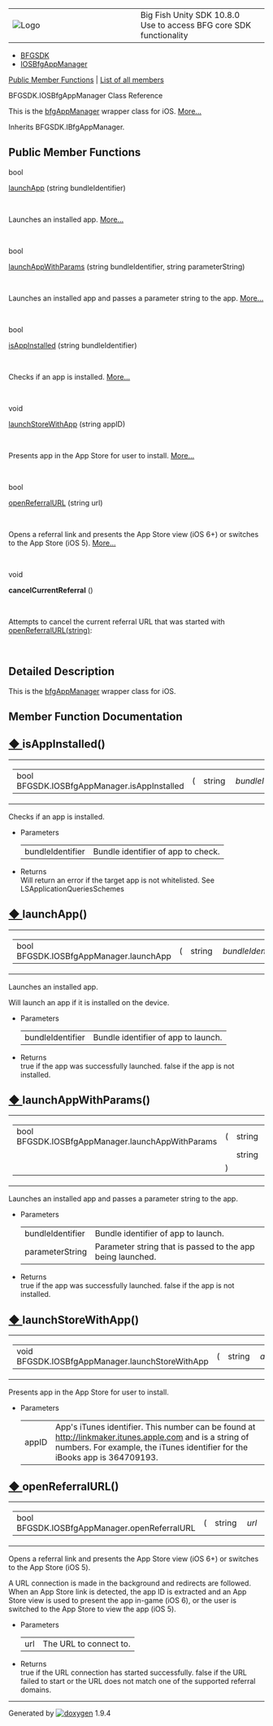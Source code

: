 <table>
<colgroup>
<col style="width: 50%" />
<col style="width: 50%" />
</colgroup>
<tbody>
<tr class="odd">
<td><img src="Icon-100.png" alt="Logo" /></td>
<td><div id="projectname">
Big Fish Unity SDK<span id="projectnumber"> 10.8.0</span>
</div>
<div id="projectbrief">
Use to access BFG core SDK functionality
</div></td>
</tr>
</tbody>
</table>

  - [BFGSDK](namespace_b_f_g_s_d_k.html)
  - [IOSBfgAppManager](class_b_f_g_s_d_k_1_1_i_o_s_bfg_app_manager.html)

[Public Member Functions](#pub-methods) | [List of all
members](class_b_f_g_s_d_k_1_1_i_o_s_bfg_app_manager-members.html)

BFGSDK.IOSBfgAppManager Class Reference

This is the [bfgAppManager](class_b_f_g_s_d_k_1_1bfg_app_manager.html)
wrapper class for iOS.
[More...](class_b_f_g_s_d_k_1_1_i_o_s_bfg_app_manager.html#details)

Inherits BFGSDK.IBfgAppManager.

##  Public Member Functions

bool 

[launchApp](class_b_f_g_s_d_k_1_1_i_o_s_bfg_app_manager.html#a25c9e65ba61f51ec3fa5756be781793e)
(string bundleIdentifier)

 

Launches an installed app.
[More...](class_b_f_g_s_d_k_1_1_i_o_s_bfg_app_manager.html#a25c9e65ba61f51ec3fa5756be781793e)  

 

bool 

[launchAppWithParams](class_b_f_g_s_d_k_1_1_i_o_s_bfg_app_manager.html#a26c40222793047b3ea7ebe894d1dd214)
(string bundleIdentifier, string parameterString)

 

Launches an installed app and passes a parameter string to the app.
[More...](class_b_f_g_s_d_k_1_1_i_o_s_bfg_app_manager.html#a26c40222793047b3ea7ebe894d1dd214)  

 

bool 

[isAppInstalled](class_b_f_g_s_d_k_1_1_i_o_s_bfg_app_manager.html#a99ec3403dbd0720f60d05aa7a247642b)
(string bundleIdentifier)

 

Checks if an app is installed.
[More...](class_b_f_g_s_d_k_1_1_i_o_s_bfg_app_manager.html#a99ec3403dbd0720f60d05aa7a247642b)  

 

void 

[launchStoreWithApp](class_b_f_g_s_d_k_1_1_i_o_s_bfg_app_manager.html#a43b34919d7c4335d68cf10f2ddf904e8)
(string appID)

 

Presents app in the App Store for user to install.
[More...](class_b_f_g_s_d_k_1_1_i_o_s_bfg_app_manager.html#a43b34919d7c4335d68cf10f2ddf904e8)  

 

bool 

[openReferralURL](class_b_f_g_s_d_k_1_1_i_o_s_bfg_app_manager.html#acea38816ac13a3f06fd0429643e7f5c7)
(string url)

 

Opens a referral link and presents the App Store view (iOS 6+) or
switches to the App Store (iOS 5).
[More...](class_b_f_g_s_d_k_1_1_i_o_s_bfg_app_manager.html#acea38816ac13a3f06fd0429643e7f5c7)  

 

void 

**cancelCurrentReferral** ()

 

Attempts to cancel the current referral URL that was started with
[openReferralURL(string)](class_b_f_g_s_d_k_1_1_i_o_s_bfg_app_manager.html#acea38816ac13a3f06fd0429643e7f5c7 "Opens a referral link and presents the App Store view (iOS 6+) or switches to the App Store (iOS 5)."):  

 

## Detailed Description

This is the [bfgAppManager](class_b_f_g_s_d_k_1_1bfg_app_manager.html)
wrapper class for iOS.

## Member Function Documentation

## [◆ ](#a99ec3403dbd0720f60d05aa7a247642b)isAppInstalled()

<table>
<colgroup>
<col style="width: 50%" />
<col style="width: 50%" />
</colgroup>
<tbody>
<tr class="odd">
<td><table>
<tbody>
<tr class="odd">
<td>bool BFGSDK.IOSBfgAppManager.isAppInstalled</td>
<td>(</td>
<td>string </td>
<td><em>bundleIdentifier</em></td>
<td>)</td>
<td></td>
</tr>
</tbody>
</table></td>
<td><span class="mlabels"><span class="mlabel">inline</span></span></td>
</tr>
</tbody>
</table>

Checks if an app is installed.

  - Parameters
    
    |                  |                                    |
    | ---------------- | ---------------------------------- |
    | bundleIdentifier | Bundle identifier of app to check. |
    

<!-- end list -->

  - Returns  
    Will return an error if the target app is not whitelisted. See
    LSApplicationQueriesSchemes

## [◆ ](#a25c9e65ba61f51ec3fa5756be781793e)launchApp()

<table>
<colgroup>
<col style="width: 50%" />
<col style="width: 50%" />
</colgroup>
<tbody>
<tr class="odd">
<td><table>
<tbody>
<tr class="odd">
<td>bool BFGSDK.IOSBfgAppManager.launchApp</td>
<td>(</td>
<td>string </td>
<td><em>bundleIdentifier</em></td>
<td>)</td>
<td></td>
</tr>
</tbody>
</table></td>
<td><span class="mlabels"><span class="mlabel">inline</span></span></td>
</tr>
</tbody>
</table>

Launches an installed app.

Will launch an app if it is installed on the device.

  - Parameters
    
    |                  |                                     |
    | ---------------- | ----------------------------------- |
    | bundleIdentifier | Bundle identifier of app to launch. |
    

<!-- end list -->

  - Returns  
    true if the app was successfully launched. false if the app is not
    installed.

## [◆ ](#a26c40222793047b3ea7ebe894d1dd214)launchAppWithParams()

<table>
<colgroup>
<col style="width: 50%" />
<col style="width: 50%" />
</colgroup>
<tbody>
<tr class="odd">
<td><table>
<tbody>
<tr class="odd">
<td>bool BFGSDK.IOSBfgAppManager.launchAppWithParams</td>
<td>(</td>
<td>string </td>
<td><em>bundleIdentifier</em>,</td>
</tr>
<tr class="even">
<td></td>
<td></td>
<td>string </td>
<td><em>parameterString</em> </td>
</tr>
<tr class="odd">
<td></td>
<td>)</td>
<td></td>
<td></td>
</tr>
</tbody>
</table></td>
<td><span class="mlabels"><span class="mlabel">inline</span></span></td>
</tr>
</tbody>
</table>

Launches an installed app and passes a parameter string to the app.

  - Parameters
    
    |                  |                                                            |
    | ---------------- | ---------------------------------------------------------- |
    | bundleIdentifier | Bundle identifier of app to launch.                        |
    | parameterString  | Parameter string that is passed to the app being launched. |
    

<!-- end list -->

  - Returns  
    true if the app was successfully launched. false if the app is not
    installed.

## [◆ ](#a43b34919d7c4335d68cf10f2ddf904e8)launchStoreWithApp()

<table>
<colgroup>
<col style="width: 50%" />
<col style="width: 50%" />
</colgroup>
<tbody>
<tr class="odd">
<td><table>
<tbody>
<tr class="odd">
<td>void BFGSDK.IOSBfgAppManager.launchStoreWithApp</td>
<td>(</td>
<td>string </td>
<td><em>appID</em></td>
<td>)</td>
<td></td>
</tr>
</tbody>
</table></td>
<td><span class="mlabels"><span class="mlabel">inline</span></span></td>
</tr>
</tbody>
</table>

Presents app in the App Store for user to install.

  - Parameters
    
    |       |                                                                                                                                                                                          |
    | ----- | ---------------------------------------------------------------------------------------------------------------------------------------------------------------------------------------- |
    | appID | App's iTunes identifier. This number can be found at <http://linkmaker.itunes.apple.com> and is a string of numbers. For example, the iTunes identifier for the iBooks app is 364709193. |
    

## [◆ ](#acea38816ac13a3f06fd0429643e7f5c7)openReferralURL()

<table>
<colgroup>
<col style="width: 50%" />
<col style="width: 50%" />
</colgroup>
<tbody>
<tr class="odd">
<td><table>
<tbody>
<tr class="odd">
<td>bool BFGSDK.IOSBfgAppManager.openReferralURL</td>
<td>(</td>
<td>string </td>
<td><em>url</em></td>
<td>)</td>
<td></td>
</tr>
</tbody>
</table></td>
<td><span class="mlabels"><span class="mlabel">inline</span></span></td>
</tr>
</tbody>
</table>

Opens a referral link and presents the App Store view (iOS 6+) or
switches to the App Store (iOS 5).

A URL connection is made in the background and redirects are followed.
When an App Store link is detected, the app ID is extracted and an App
Store view is used to present the app in-game (iOS 6), or the user is
switched to the App Store to view the app (iOS 5).

  - Parameters
    
    |     |                        |
    | --- | ---------------------- |
    | url | The URL to connect to. |
    

<!-- end list -->

  - Returns  
    true if the URL connection has started successfully. false if the
    URL failed to start or the URL does not match one of the supported
    referral domains.

-----

Generated
by [![doxygen](doxygen.svg)](https://www.doxygen.org/index.html) 1.9.4
